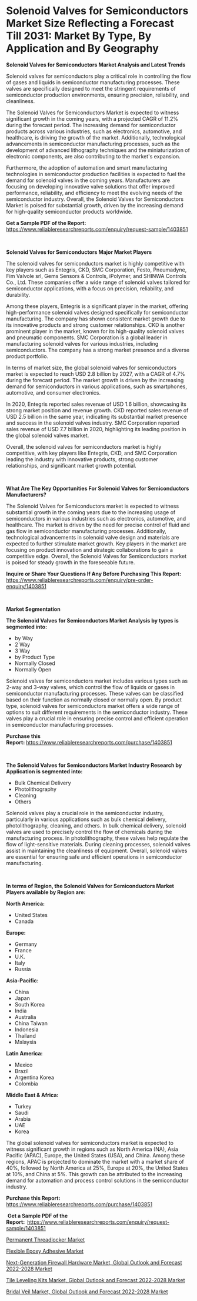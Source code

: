 <p><h1>Solenoid Valves for Semiconductors Market Size Reflecting a Forecast Till 2031: Market By Type, By Application and By Geography</h1></p><p><strong>Solenoid Valves for Semiconductors Market Analysis and Latest Trends</strong></p>
<p><p>Solenoid valves for semiconductors play a critical role in controlling the flow of gases and liquids in semiconductor manufacturing processes. These valves are specifically designed to meet the stringent requirements of semiconductor production environments, ensuring precision, reliability, and cleanliness.</p><p>The Solenoid Valves for Semiconductors Market is expected to witness significant growth in the coming years, with a projected CAGR of 11.2% during the forecast period. The increasing demand for semiconductor products across various industries, such as electronics, automotive, and healthcare, is driving the growth of the market. Additionally, technological advancements in semiconductor manufacturing processes, such as the development of advanced lithography techniques and the miniaturization of electronic components, are also contributing to the market's expansion.</p><p>Furthermore, the adoption of automation and smart manufacturing technologies in semiconductor production facilities is expected to fuel the demand for solenoid valves in the coming years. Manufacturers are focusing on developing innovative valve solutions that offer improved performance, reliability, and efficiency to meet the evolving needs of the semiconductor industry. Overall, the Solenoid Valves for Semiconductors Market is poised for substantial growth, driven by the increasing demand for high-quality semiconductor products worldwide.</p></p>
<p><strong>Get a Sample PDF of the Report:&nbsp;</strong> <a href="https://www.reliableresearchreports.com/enquiry/request-sample/1403851">https://www.reliableresearchreports.com/enquiry/request-sample/1403851</a></p>
<p>&nbsp;</p>
<p><strong>Solenoid Valves for Semiconductors Major Market Players</strong></p>
<p><p>The solenoid valves for semiconductors market is highly competitive with key players such as Entegris, CKD, SMC Corporation, Festo, Pneumadyne, Fim Valvole srl, Gems Sensors & Controls, iPolymer, and SHINWA Controls Co., Ltd. These companies offer a wide range of solenoid valves tailored for semiconductor applications, with a focus on precision, reliability, and durability.</p><p>Among these players, Entegris is a significant player in the market, offering high-performance solenoid valves designed specifically for semiconductor manufacturing. The company has shown consistent market growth due to its innovative products and strong customer relationships. CKD is another prominent player in the market, known for its high-quality solenoid valves and pneumatic components. SMC Corporation is a global leader in manufacturing solenoid valves for various industries, including semiconductors. The company has a strong market presence and a diverse product portfolio.</p><p>In terms of market size, the global solenoid valves for semiconductors market is expected to reach USD 2.8 billion by 2027, with a CAGR of 4.7% during the forecast period. The market growth is driven by the increasing demand for semiconductors in various applications, such as smartphones, automotive, and consumer electronics.</p><p>In 2020, Entegris reported sales revenue of USD 1.6 billion, showcasing its strong market position and revenue growth. CKD reported sales revenue of USD 2.5 billion in the same year, indicating its substantial market presence and success in the solenoid valves industry. SMC Corporation reported sales revenue of USD 7.7 billion in 2020, highlighting its leading position in the global solenoid valves market.</p><p>Overall, the solenoid valves for semiconductors market is highly competitive, with key players like Entegris, CKD, and SMC Corporation leading the industry with innovative products, strong customer relationships, and significant market growth potential.</p></p>
<p>&nbsp;</p>
<p><strong>What Are The Key Opportunities For Solenoid Valves for Semiconductors Manufacturers?</strong></p>
<p><p>The Solenoid Valves for Semiconductors market is expected to witness substantial growth in the coming years due to the increasing usage of semiconductors in various industries such as electronics, automotive, and healthcare. The market is driven by the need for precise control of fluid and gas flow in semiconductor manufacturing processes. Additionally, technological advancements in solenoid valve design and materials are expected to further stimulate market growth. Key players in the market are focusing on product innovation and strategic collaborations to gain a competitive edge. Overall, the Solenoid Valves for Semiconductors market is poised for steady growth in the foreseeable future.</p></p>
<p><strong>Inquire or Share Your Questions If Any Before Purchasing This Report:</strong> <a href="https://www.reliableresearchreports.com/enquiry/pre-order-enquiry/1403851">https://www.reliableresearchreports.com/enquiry/pre-order-enquiry/1403851</a></p>
<p>&nbsp;</p>
<p><strong>Market Segmentation</strong></p>
<p><strong>The Solenoid Valves for Semiconductors Market Analysis by types is segmented into:</strong></p>
<p><ul><li>by Way</li><li>2 Way</li><li>3 Way</li><li>by Product Type</li><li>Normally Closed</li><li>Normally Open</li></ul></p>
<p><p>Solenoid valves for semiconductors market includes various types such as 2-way and 3-way valves, which control the flow of liquids or gases in semiconductor manufacturing processes. These valves can be classified based on their function as normally closed or normally open. By product type, solenoid valves for semiconductors market offers a wide range of options to suit different requirements in the semiconductor industry. These valves play a crucial role in ensuring precise control and efficient operation in semiconductor manufacturing processes.</p></p>
<p><strong>Purchase this Report:&nbsp;</strong><a href="https://www.reliableresearchreports.com/purchase/1403851">https://www.reliableresearchreports.com/purchase/1403851</a></p>
<p>&nbsp;</p>
<p><strong>The Solenoid Valves for Semiconductors Market Industry Research by Application is segmented into:</strong></p>
<p><ul><li>Bulk Chemical Delivery</li><li>Photolithography</li><li>Cleaning</li><li>Others</li></ul></p>
<p><p>Solenoid valves play a crucial role in the semiconductor industry, particularly in various applications such as bulk chemical delivery, photolithography, cleaning, and others. In bulk chemical delivery, solenoid valves are used to precisely control the flow of chemicals during the manufacturing process. In photolithography, these valves help regulate the flow of light-sensitive materials. During cleaning processes, solenoid valves assist in maintaining the cleanliness of equipment. Overall, solenoid valves are essential for ensuring safe and efficient operations in semiconductor manufacturing.</p></p>
<p>&nbsp;</p>
<p><strong>In terms of Region, the Solenoid Valves for Semiconductors Market Players available by Region are:</strong></p>
<p>
    <p> <strong> North America: </strong>
        <ul>
            <li>United States</li>
            <li>Canada</li>
        </ul>
        </p> 
    <p> <strong> Europe: </strong>
        <ul>
            <li>Germany</li>
            <li>France</li>
            <li>U.K.</li>
            <li>Italy</li>
            <li>Russia</li>
        </ul>
        </p> 
    <p> <strong> Asia-Pacific: </strong>
        <ul>
            <li>China</li>
            <li>Japan</li>
            <li>South Korea</li>
            <li>India</li>
            <li>Australia</li>
            <li>China Taiwan</li>
            <li>Indonesia</li>
            <li>Thailand</li>
            <li>Malaysia</li>
        </ul>
        </p> 
    <p> <strong> Latin America: </strong>
        <ul>
            <li>Mexico</li>
            <li>Brazil</li>
            <li>Argentina Korea</li>
            <li>Colombia</li>
        </ul>
        </p> 
    <p> <strong> Middle East & Africa: </strong>
        <ul>
            <li>Turkey</li>
            <li>Saudi</li>
            <li>Arabia</li>
            <li>UAE</li>
            <li>Korea</li>
        </ul>
    </p>
    </p>
<p><p>The global solenoid valves for semiconductors market is expected to witness significant growth in regions such as North America (NA), Asia Pacific (APAC), Europe, the United States (USA), and China. Among these regions, APAC is projected to dominate the market with a market share of 40%, followed by North America at 25%, Europe at 20%, the United States at 10%, and China at 5%. This growth can be attributed to the increasing demand for automation and process control solutions in the semiconductor industry.</p></p>
<p><strong>Purchase this Report: </strong><a href="https://www.reliableresearchreports.com/purchase/1403851">https://www.reliableresearchreports.com/purchase/1403851</a></p>
<p>&nbsp;<strong>Get a Sample PDF of the Report:&nbsp;&nbsp;</strong><a href="https://www.reliableresearchreports.com/enquiry/request-sample/1403851">https://www.reliableresearchreports.com/enquiry/request-sample/1403851</a></p>
<p><strong></strong></p>
<p><p><a href="https://view.publitas.com/reportprime-1/permanent-threadlocker-market-size-and-growth-market-segmentation-regional-and-country-breakdowns-and-market-trends-for-period-from-2024-2031/">Permanent Threadlocker Market</a></p><p><a href="https://view.publitas.com/reportprime-1/flexible-epoxy-adhesive-market-size-growth-and-forecast-from-2024-2031/">Flexible Epoxy Adhesive Market</a></p><p><a href="https://iodized-pantydraco-05c.notion.site/Next-Generation-Firewall-Hardware-Market-Global-Outlook-and-Forecast-2022-2028-Market-Size-Market--c41cb9ec44394be09e0d29408a5720bc">Next-Generation Firewall Hardware Market, Global Outlook and Forecast 2022-2028 Market</a></p><p><a href="https://zircon-bluebell-299.notion.site/Tile-Leveling-Kits-Market-Global-Outlook-and-Forecast-2022-2028-Market-Research-Report-Reveals-The--65b8a4049bad44c5996094eb8ae67124">Tile Leveling Kits Market, Global Outlook and Forecast 2022-2028 Market</a></p><p><a href="https://military-diascia-e68.notion.site/Insights-into-Bridal-Veil-Market-Global-Outlook-and-Forecast-2022-2028-Market-Size-Analysing-Marke-aec63e95f72e4c909cf1331a7945bd64">Bridal Veil Market, Global Outlook and Forecast 2022-2028 Market</a></p></p>